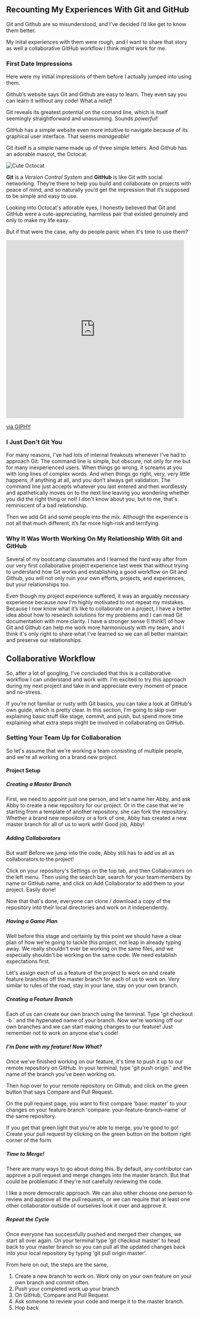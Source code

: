 ## Recounting My Experiences With Git and GitHub
Git and Github are so misunderstood, and I’ve decided I’d like get to know them better. 

My inital experiences with them were rough, and I want to share that story as well a collaborative GitHub workflow I think might work for me. 

### First Date Impressions
Here were my initial impressions of them before I actually jumped into using them. 

Github’s website says Git and Github are easy to learn. They even say you can learn it without any code! What a *relief*!

Git reveals its greatest potential on the comand line, which is itself seemingly straightforward and unassuming. Sounds *powerful*!

GitHub has a simple website even more intuitive to navigate because of its graphical user interface. That seems *manageable*!

Git itself is a simple name made up of three simple letters. And Github has an adorable mascot, the Octocat.

![Cute Octocat](Octocat.jpg)

__Git__ is a *Version Control System* and __GitHub__ is like Git with social networking. They’re there to help you build and collaborate on projects with peace of mind, and so naturally you’d get the impression that it’s supposed to be simple and easy to use. 

Looking into Octocat's adorable eyes, I honestly believed that Git and GitHub were a cute-appreciating, harmless pair that existed genuinely and only to make my life easy. 

But if that were the case, why do people panic when it's time to use them?

<iframe src="https://giphy.com/embed/p9bj7nrUPAypq" width="480" height="480" frameBorder="0" class="giphy-embed" allowFullScreen></iframe><p><a href="https://giphy.com/gifs/muppets-p9bj7nrUPAypq">via GIPHY</a></p>

### I Just Don't Git You
For many reasons, I've had lots of internal freakouts whenever I've had to approach Git. The command line is simple, but obscure, not only for me but for many inexperienced users. When things go wrong, it screams at you with long lines of complex words. And when things go right, very, very little happens, if anything at all, and you don’t always get validation. The command line just accepts whatever you last entered and then wordlessly and apathetically moves on to the next line leaving you wondering whether you did the right thing or not! I don't know about you, but to me, that's reminiscent of a bad relationship.

Then we add Git and some people into the mix. Although the experience is not all that much different, it’s far more high-risk and terrifying.

### Why It Was Worth Working On My Relationship With Git and GitHub
Several of my bootcamp classmates and I learned the hard way after from our very first collaborative project experience last week that without trying to understand how Git works and establishing a good workflow on Git and Github, you will not only ruin your own efforts, projects, and experiences, but your relationships too.

Even though my project experience suffered, it was an arguably necessary experience because now I'm highly motivated to not repeat my mistakes. Because I now know what it’s like to collaborate on a project, I have a better idea about how to research solutions for my problems and I can read Git documentation with more clarity. I have a stronger sense (I think!) of how Git and Github can help me work more harmoniously with my team, and I think it's only right to share what I've learned so we can all better maintain and preserve our relationships. 

## Collaborative Workflow
So, after a lot of googling, I've concluded that this is a collaborative workflow I can understand and work with. I'm excited to try this approach during my next project and take in and appreciate every moment of peace and no-stress.

If you're not familiar or rusty with Git basics, you can take a look at GitHub's own guide, which is pretty clear. In this section, I'm going to skip over explaining basic stuff like stage, commit, and push, but spend more time explaining what extra steps might be involved in collaborating on GitHub.  


### Setting Your Team Up for Collaboration
So let's assume that we're working a team consisting of multiple people, and we're all working on a brand new project. 

#### Project Setup
##### Creating a Master Branch
First, we need to appoint just one person, and let's name her Abby, and ask Abby to create a new repository for our project. Or in the case that we're starting from a template of another repository, she can fork the repository. Whether a brand new repository or a fork of one, Abby has created a new master branch for all of us to work with! Good job, Abby!

##### Adding Collaborators
But wait! Before we jump into the code, Abby still has to add us all as collaborators to the project!

Click on your repository's Settings on the top tab, and then Collaborators on the left menu. Then using the search bar, search for your team members by name or GitHub name, and click on Add Collaborator to add them to your project. Easily done!

Now that that's done, everyone can clone / download a copy of the repository into their local directories and work on it independently.

##### Having a Game Plan

Well before this stage and certainly by this point we should have a clear plan of how we're going to tackle this project, not leap in already typing away. We really shouldn't ever be working on the same files, and we especially shouldn't be working on the same code. We need establish expectations first.

Let's assign each of us a feature of the project to work on and create feature branches off the master branch for each of us to work on. Very similar to rules of the road, stay in your lane, stay on your own branch. 

##### Creating a Feature Branch
Each of us can create our own branch using the terminal. Type 'git checkout -b ' and the hypenated name of your branch. Now we're working off our own branches and we can start making changes to our feature! Just remember not to work on anyone else's code!

##### I'm Done with my feature! Now What?
Once we've finished working on our feature, it's time to push it up to our remote repository on GitHub. In your terminal, type 'git push origin ' and the name of the branch you've been working on.

Then hop over to your remote repository on Github, and click on the green button that says Compare and Pull Request. 

On the pull request page, you want to first compare 'base: master' to your changes on your feature branch 'compare: your-feature-branch-name' of the same repository. 

If you get that green light that you're able to merge, you're good to go! Create your pull request by clicking on the green button on the bottom right corner of the form.

##### Time to Merge! 
There are many ways to go about doing this. By default, any contributor can approve a pull request and merge changes into the master branch. But that could be problematic if they're not carefully reviewing the code. 

I like a more democratic approach. We can also either choose one person to review and approve all the pull requests, or we can require that at least one other collaborator outside of ourselves look it over and approve it.

##### Repeat the Cycle
Once everyone has successfully pushed and merged their changes, we start all over again. On your terminal type 'git checkout master' to head back to your master branch so you can pull all the updated changes back into your local repository by typing 'git pull origin master'. 

From here on out, the steps are the same, 
1. Create a new branch to work on. Work only on your own feature on your own branch and commit often. 
3. Push your completed work up your branch
4. On GitHub, Compare and Pull Request
5. Ask someone to review your code and merge it to the master branch.
6. Hop back 